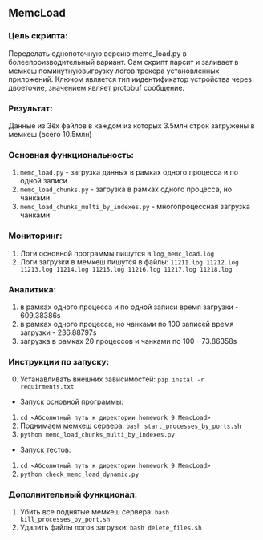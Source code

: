## MemcLoad

### Цель скрипта:
Переделать однопоточную версию memc_load.py в болеепроизводительный вариант. 
Сам скрипт парсит и заливает в мемкеш поминутнуювыгрузку логов трекера установленных приложений. 
Ключом является тип иидентификатор устройства через двоеточие, значением являет protobuf сообщение.


### Результат:
Данные из 3ёх файлов в каждом из которых 3.5млн строк загружены в мемкеш (всего 10.5млн)

### Основная функциональность:
1. `memc_load.py` - загрузка данных в рамках одного процесса и по одной записи
2. `memc_load_chunks.py` - загрузка в рамках одного процесса, но чанками
3. `memc_load_chunks_multi_by_indexes.py` - многопроцессная загрузка чанками

### Мониторинг:
1. Логи основной программы пишутся в `log_memc_load.log`
2. Логи загрузки в мемкеш пишутся в файлы:
`11211.log 11212.log 11213.log 11214.log 11215.log 11216.log 11217.log 11218.log`

### Аналитика:
1. в рамках одного процесса и по одной записи время загрузки - 609.38386s
2. в рамках одного процесса, но чанками по 100 записей время загрузки - 236.88797s
3. загрузка в рамках 20 процессов и чанками по 100 - 73.86358s


### Инструкции по запуску:
0. Устанавливать внешних зависимостей:
`pip instal -r requirments.txt`

- Запуск основной программы: 
1. `cd <Абсолютный путь к директории homework_9_MemcLoad>`
2. Поднимаем мемкеш сервера: `bash start_processes_by_ports.sh` 
3. `python memc_load_chunks_multi_by_indexes.py`

- Запуск тестов: 
1. `cd <Абсолютный путь к директории homework_9_MemcLoad>`
2. `python check_memc_load_dynamic.py`

### Дополнительный функционал:
1. Убить все поднятые мемкеш сервера: `bash kill_processes_by_port.sh`
2. Удалить файлы логов загрузки: `bash delete_files.sh`